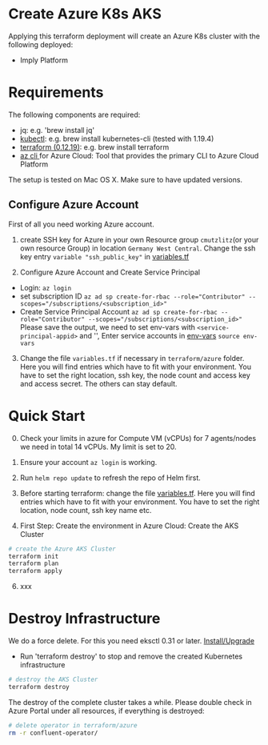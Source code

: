 # Create Azure K8s AKS

Applying this terraform deployment will create an Azure K8s cluster with the following deployed:
* Imply Platform

# Requirements
The following components are required:

* jq: e.g. 'brew install jq'
* [kubectl](https://kubernetes.io/docs/tasks/tools/install-kubectl/): e.g. brew install kubernetes-cli (tested with 1.19.4)
* [terraform (0.12.19)](https://www.terraform.io/downloads.html): e.g. brew install terraform
* [az cli ](https://docs.microsoft.com/en-us/cli/azure/install-azure-cli-macos) for Azure Cloud: Tool that provides the primary CLI to Azure Cloud Platform

The setup is tested on Mac OS X.
Make sure to have updated versions.

## Configure Azure Account
First of all you need working Azure account.
1) create SSH key for Azure in your own Resource group `cmutzlitz`(or your own resource Group) in location `Germany West Central`. Change the ssh key entry `variable "ssh_public_key"` in [variables.tf](variables.tf)

2) Configure Azure Account and Create Service Principal
  * Login:  `az login`
  * set subscription ID `az ad sp create-for-rbac --role="Contributor" --scopes="/subscriptions/<subscription_id>"`
  * Create Service Principal Account `az ad sp create-for-rbac --role="Contributor" --scopes="/subscriptions/<subscription_id>"` Please save the output, we need to set env-vars with `<service-principal-appid>` and  '<service-principal-password>', Enter service accounts in [env-vars](env-vars.sample) `source env-vars`

3) Change the file `variables.tf` if necessary in `terraform/azure` folder. Here you will find entries which have to fit with your environment. You have to set the right location, ssh key, the node count and access key and access secret. The others can stay default.

# Quick Start

0. Check your limits in azure for Compute VM (vCPUs) for 7 agents/nodes we need in total 14 vCPUs. My limit is set to 20.

1. Ensure your account `az login` is working.

2. Run `helm repo update` to refresh the repo of Helm first.

3. Before starting terraform: change the file [variables.tf](variables.tf). Here you will find entries which have to fit with your environment. You have to set the right location, node count, ssh key name etc.

4. First Step: Create the environment in Azure Cloud: Create the AKS Cluster
```bash
# create the Azure AKS Cluster
terraform init
terraform plan
terraform apply
```
6. xxx

# Destroy Infrastructure

We do a force delete. For this you need eksctl 0.31 or later. [Install/Upgrade](https://docs.aws.amazon.com/eks/latest/userguide/eksctl.html#installing-eksctl)

* Run 'terraform destroy' to stop and remove the created Kubernetes infrastructure
```bash
# destroy the AKS Cluster
terraform destroy
```
The destroy of the complete cluster takes a while. Please double check in Azure Portal under all resources, if everything is destroyed:
```bash
# delete operator in terraform/azure
rm -r confluent-operator/
```
